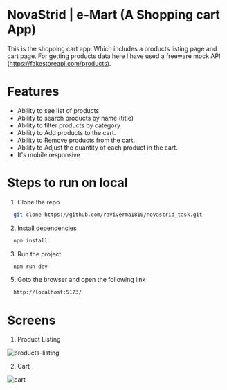 # NovaStrid | e-Mart (A Shopping cart App)

This is the shopping cart app. Which includes a products listing page and cart page. For getting products data here I have used 
a freeware mock API (https://fakestoreapi.com/products).

# Features 

- Ability to see list of products
- Ability to search products by name (title)
- Ability to filter products by category
- Ability to Add products to the cart.
- Ability to Remove products from the cart.
- Ability to Adjust the quantity of each product in the cart.
- It's mobile responsive

# Steps to run on local

1. Clone the repo

```bash
  git clone https://github.com/raviverma1810/novastrid_task.git
```

2. Install dependencies 

```bash
  npm install
```

3. Run the project 

```bash
  npm run dev
```

5. Goto the browser and open the following link

```bash
  http://localhost:5173/
```

# Screens

1. Product Listing

![products-listing](https://github.com/user-attachments/assets/2cf3848e-8cb8-496a-ad44-4d9b156ff2dd)


2. Cart

![cart](https://github.com/user-attachments/assets/795fbfe3-e324-46a9-b4c7-708d95376c73)

